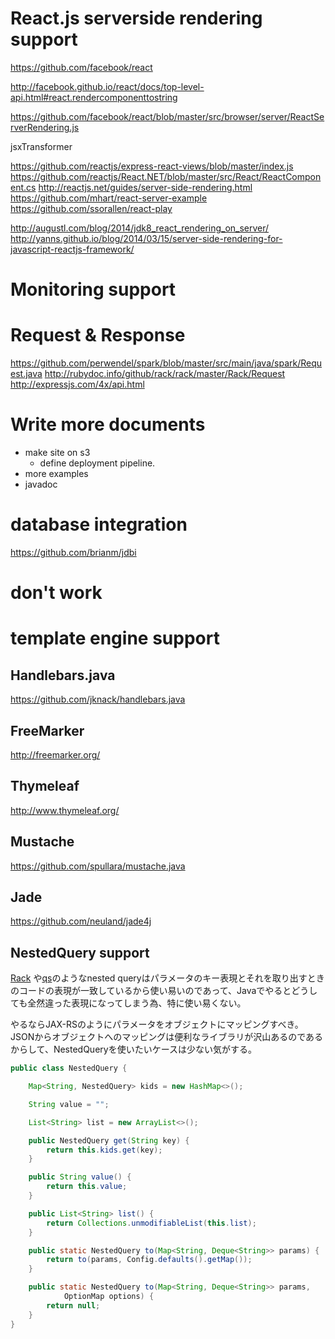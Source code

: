 
# React.js serverside rendering support
https://github.com/facebook/react

http://facebook.github.io/react/docs/top-level-api.html#react.rendercomponenttostring

https://github.com/facebook/react/blob/master/src/browser/server/ReactServerRendering.js

jsxTransformer

https://github.com/reactjs/express-react-views/blob/master/index.js
https://github.com/reactjs/React.NET/blob/master/src/React/ReactComponent.cs
http://reactjs.net/guides/server-side-rendering.html
https://github.com/mhart/react-server-example
https://github.com/ssorallen/react-play


http://augustl.com/blog/2014/jdk8_react_rendering_on_server/
http://yanns.github.io/blog/2014/03/15/server-side-rendering-for-javascript-reactjs-framework/

# Monitoring support

# Request & Response
https://github.com/perwendel/spark/blob/master/src/main/java/spark/Request.java
http://rubydoc.info/github/rack/rack/master/Rack/Request
http://expressjs.com/4x/api.html


# Write more documents

* make site on s3
    * define deployment pipeline. 
* more examples
* javadoc


# database integration

https://github.com/brianm/jdbi

# don't work

# template engine support
## Handlebars.java
https://github.com/jknack/handlebars.java

## FreeMarker
http://freemarker.org/

## Thymeleaf
http://www.thymeleaf.org/

## Mustache
https://github.com/spullara/mustache.java

## Jade
https://github.com/neuland/jade4j


## NestedQuery support
[Rack](https://github.com/rack/rack/blob/master/lib/rack/utils.rb#L104) や[qs](https://github.com/hapijs/qs)のようなnested queryはパラメータのキー表現とそれを取り出すときのコードの表現が一致しているから使い易いのであって、Javaでやるとどうしても全然違った表現になってしまう為、特に使い易くない。

やるならJAX-RSのようにパラメータをオブジェクトにマッピングすべき。
JSONからオブジェクトへのマッピングは便利なライブラリが沢山あるのであるからして、NestedQueryを使いたいケースは少ない気がする。



```java
public class NestedQuery {

	Map<String, NestedQuery> kids = new HashMap<>();

	String value = "";

	List<String> list = new ArrayList<>();

	public NestedQuery get(String key) {
		return this.kids.get(key);
	}

	public String value() {
		return this.value;
	}

	public List<String> list() {
		return Collections.unmodifiableList(this.list);
	}

	public static NestedQuery to(Map<String, Deque<String>> params) {
		return to(params, Config.defaults().getMap());
	}

	public static NestedQuery to(Map<String, Deque<String>> params,
			OptionMap options) {
		return null;
	}
}
```

